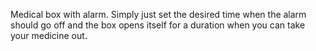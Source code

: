 Medical box with alarm. Simply just set the desired time when the alarm should go off and the box opens itself for a duration when you can take your medicine out.
